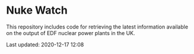 # Nuke Watch

This repository includes code for retrieving the latest information available on the output of EDF nuclear power plants in the UK.

Last updated: 2020-12-17 12:08